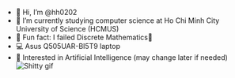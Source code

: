 - 👋 Hi, I’m @hh0202
- 🏫 I’m currently studying computer science at Ho Chi Minh City University of Science (HCMUS)
- 🤯 Fun fact: I failed Discrete Mathematics💸
- 💻 Asus Q505UAR-BI5T9 laptop
- 🤖 Interested in Artificial Intelligence (may change later if needed)
![Shitty gif]([https://e7.pngegg.com/pngimages/718/15/png-clipart-emoticon-smiley-emoji-smiley-miscellaneous-face.png](https://i.pinimg.com/originals/6e/86/77/6e86775c75d6a8b2cc12c3b9895c15d2.gif))
<!---
hh0202/hh0202 is a ✨ special ✨ repository because its `README.md` (this file) appears on your GitHub profile.
You can click the Preview link to take a look at your changes.
--->
